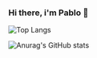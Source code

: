 ### Hi there, i'm Pablo 👋


<!--
**marreropd/marreropd** is a ✨ _special_ ✨ repository because its `README.md` (this file) appears on your GitHub profile.

Here are some ideas to get you started:

- 🔭 I’m currently working on ...
- 🌱 I’m currently learning ...
- 👯 I’m looking to collaborate on ...
- 🤔 I’m looking for help with ...
- 💬 Ask me about ...
- 📫 How to reach me: ...
- 😄 Pronouns: ...
- ⚡ Fun fact: ...
-->
![Top Langs](https://github-readme-stats.vercel.app/api/top-langs/?username=marreropd&layout=compact&theme=radical)


![Anurag's GitHub stats](https://github-readme-stats.vercel.app/api?username=marreropd&show_icons=true&theme=radical)

